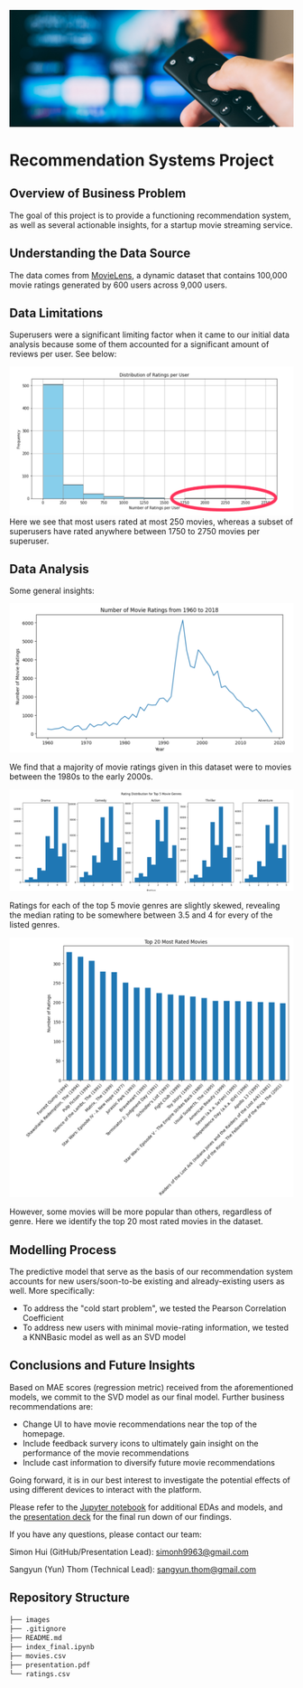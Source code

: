![1](./images/home_theater_image.jpg)


# Recommendation Systems Project

## Overview of Business Problem

The goal of this project is to provide a functioning recommendation system, as well as several actionable insights, for a startup movie streaming service. 

## Understanding the Data Source

The data comes from [MovieLens](https://grouplens.org/datasets/movielens/latest/), a dynamic dataset that contains 100,000 movie ratings generated by 600 users across 9,000 users.

## Data Limitations

Superusers were a significant limiting factor when it came to our initial data analysis because some of them accounted for a significant amount of reviews per user. See below:

![2](./images/SuperuserHighlight.png)
Here we see that most users rated at most 250 movies, whereas a subset of superusers have rated anywhere between 1750 to 2750 movies per superuser.

## Data Analysis

Some general insights:

![3](./images/MRPY.png)

We find that a majority of movie ratings given in this dataset were to movies between the 1980s to the early 2000s.

![4](./images/Top5GenreRDistr.png)

Ratings for each of the top 5 movie genres are slightly skewed, revealing the median rating to be somewhere between 3.5 and 4 for every of the listed genres. 

![5](./images/Top20RMovies.png)

However, some movies will be more popular than others, regardless of genre. Here we identify the top 20 most rated movies in the dataset.

## Modelling Process

The predictive model that serve as the basis of our recommendation system accounts for new users/soon-to-be existing and already-existing users as well. More specifically:

* To address the "cold start problem", we tested the Pearson Correlation Coefficient
* To address new users with minimal movie-rating information, we tested a KNNBasic model as well as an SVD model

## Conclusions and Future Insights

Based on MAE scores (regression metric) received from the aforementioned models, we commit to the SVD model as our final model. Further business recommendations are:
* Change UI to have movie recommendations near the top of the homepage.
* Include feedback survery icons to ultimately gain insight on the performance of the movie recommendations
* Include cast information to diversify future movie recommendations

Going forward, it is in our best interest to investigate the potential effects of using different devices to interact with the platform.

Please refer to the [Jupyter notebook](./index_final.ipynb) for additional EDAs and models, and the [presentation deck](./presentation.pdf) for the final run down of our findings.

If you have any questions, please contact our team:

Simon Hui (GitHub/Presentation Lead): simonh9963@gmail.com

Sangyun (Yun) Thom (Technical Lead): sangyun.thom@gmail.com

## Repository Structure

```
├── images
├── .gitignore
├── README.md
├── index_final.ipynb
├── movies.csv
├── presentation.pdf
└── ratings.csv
```
